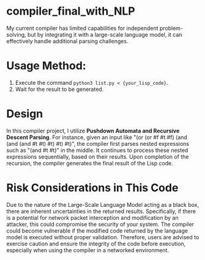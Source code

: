 # compiler_final_with_NLP

My current compiler has limited capabilities for independent problem-solving, but by integrating it with a large-scale language model, it can effectively handle additional parsing challenges.

# Usage Method:

1. Execute the command `python3 list.py < {your_lisp_code}`.
2. Wait for the result to be generated.

# Design
In this compiler project, I utilize **Pushdown Automata and Recursive Descent Parsing**. 
For instance, given an input like "(or (or #f #t #f) (and (and (and #t #t) #t) #t) #t)", 
the compiler first parses nested expressions such as "(and #t #t)" in the middle. 
It continues to process these nested expressions sequentially, based on their results. 
Upon completion of the recursion, the compiler generates the final result of the Lisp code.

# Risk Considerations in This Code

Due to the nature of the Large-Scale Language Model acting as a black box, 
there are inherent uncertainties in the returned results. Specifically, 
if there is a potential for network packet interception and modification by an attacker, 
this could compromise the security of your system. 
The compiler could become vulnerable if the modified code returned by the language model is executed without proper validation. 
Therefore, users are advised to exercise caution and ensure the integrity of the code before execution, especially when using the compiler in a networked environment.
